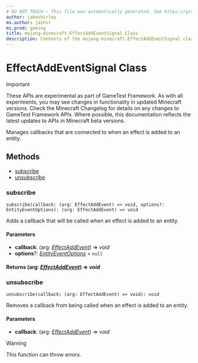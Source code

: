 ```yaml
---
# DO NOT TOUCH — This file was automatically generated. See https://github.com/Mojang/MinecraftScriptingApiDocsGenerator to modify descriptions, examples, etc.
author: jakeshirley
ms.author: jashir
ms.prod: gaming
title: mojang-minecraft.EffectAddEventSignal Class
description: Contents of the mojang-minecraft.EffectAddEventSignal class.
---
```

# EffectAddEventSignal Class
>[!IMPORTANT]
>These APIs are experimental as part of GameTest Framework. As with all experiments, you may see changes in functionality in updated Minecraft versions. Check the Minecraft Changelog for details on any changes to GameTest Framework APIs. Where possible, this documentation reflects the latest updates to APIs in Minecraft beta versions.

Manages callbacks that are connected to when an effect is added to an entity.

## Methods
- [subscribe](#subscribe)
- [unsubscribe](#unsubscribe)
  
### **subscribe**
`
subscribe(callback: (arg: EffectAddEvent) => void, options?: EntityEventOptions): (arg: EffectAddEvent) => void
`

Adds a callback that will be called when an effect is added to an entity.
#### **Parameters**
- **callback**: (arg: [*EffectAddEvent*](EffectAddEvent.md)) => *void*
- **options**?: [*EntityEventOptions*](EntityEventOptions.md) = `null`

#### **Returns** (arg: [*EffectAddEvent*](EffectAddEvent.md)) => *void*


### **unsubscribe**
`
unsubscribe(callback: (arg: EffectAddEvent) => void): void
`

Removes a callback from being called when an effect is added to an entity.
#### **Parameters**
- **callback**: (arg: [*EffectAddEvent*](EffectAddEvent.md)) => *void*


> [!WARNING]
> This function can throw errors.

